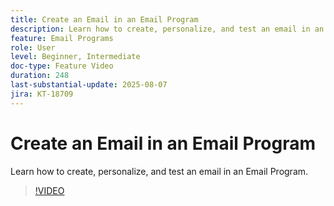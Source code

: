 ```yaml
---
title: Create an Email in an Email Program
description: Learn how to create, personalize, and test an email in an Email Program.
feature: Email Programs
role: User
level: Beginner, Intermediate
doc-type: Feature Video
duration: 248
last-substantial-update: 2025-08-07
jira: KT-18709
---
```


# Create an Email in an Email Program

Learn how to create, personalize, and test an email in an Email Program.

>[!VIDEO](https://video.tv.adobe.com/v/3470630/?learn=on&enablevpops)
